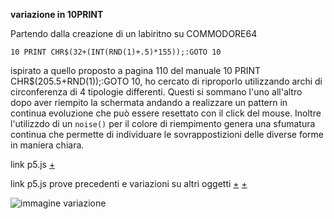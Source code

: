 **variazione in 10PRINT**

Partendo dalla creazione di un labiritno su COMMODORE64  

`10 PRINT CHR$(32+(INT(RND(1)+.5)*155));:GOTO 10` 

ispirato a quello proposto a pagina 110 del manuale 10 PRINT CHR$(205.5+RND(1));:GOTO 10, ho cercato di riproporlo utilizzando archi di circonferenza di 4 tipologie differenti.
Questi si sommano l'uno all'altro dopo aver riempito la schermata andando a realizzare un pattern in continua evoluzione che può essere resettato con il click del mouse.
Inoltre l'utilizzdo di un `noise()` per il colore di riempimento genera una sfumatura continua che permette di individuare le sovrappostizioni delle diverse forme in maniera chiara.

link p5.js [+](https://editor.p5js.org/peterbaru/full/0ObnZePTZ)

link p5.js prove precedenti e variazioni su altri oggetti [+](https://editor.p5js.org/peterbaru/sketches/NevPD-pZu) [+](https://editor.p5js.org/peterbaru/sketches/v0DC1j59w)


![immagine variazione](https://raw.githubusercontent.com/peterbaru/archive/master/peterbaru/Variazioni10PRINT/variazione1/img%20variazione.png)
